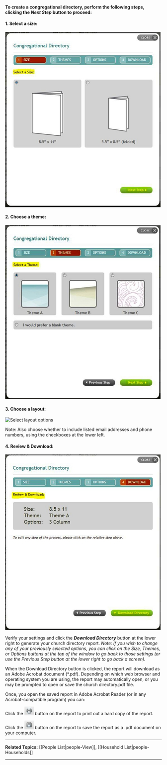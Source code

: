 #### To create a congregational directory, perform the following steps, clicking the ***Next Step*** button to proceed:

#### 1. Select a size:

![Select a Size](images/Church_Directory_01.JPG "Select a Size")

#### 2. Choose a theme:

![Select a Theme](images/Church_Directory_02.JPG "Select a Theme")

#### 3. Choose a layout:

![Select layout
options](images/Church_Directory_03.JPG "Select layout options")

Note: Also choose whether to include listed email addresses and phone
numbers, using the checkboxes at the lower left.

#### 4. Review & Download:

![Review & Download](images/Church_Directory_04.JPG "Review & Download")

Verify your settings and click the ***Download Directory*** button at
the lower right to generate your church directory report. *Note: If you
wish to change any of your previously selected options, you can click on
the Size, Themes, or Options buttons at the top of the window to go back
to those settings (or use the Previous Step button at the lower right to
go back a screen).*

When the Download Directory button is clicked, the report will download
as an Adobe Acrobat document (\*.pdf). Depending on which web browser
and operating system you are using, the report may automatically open,
or you may be prompted to open or save the church directory.pdf file.

Once, you open the saved report in Adobe Acrobat Reader (or in any
Acrobat-compatible program) you can:

Click the ![link=](images/Printer_icon.JPG "link=") button on the report to
print out a hard copy of the report.

Click the ![link=](images/Save_icon.JPG "link=") button on the report to save
the report as a .pdf document on your computer.

* * * * *

**Related Topics:** [[People List|people-View]], [[Household
List|people-Households]]

* * * * *
